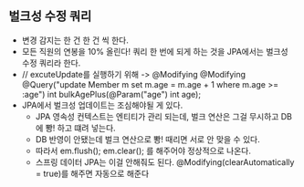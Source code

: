 ## 벌크성 수정 쿼리
- 변경 감지는 한 건 한 건 씩 한다.
- 모든 직원의 연봉을 10% 올린다! 쿼리 한 번에 되게 하는 것을 JPA에서는 벌크성 수정 쿼리라 한다.
- // excuteUpdate를 실행하기 위해 -> @Modifying @Modifying @Query("update Member m set m.age = m.age + 1 where m.age >= :age") int bulkAgePlus(@Param("age") int age);
- JPA에서 벌크성 업데이트는 조심해야될 게 있다.
  - JPA 영속성 컨텍스트는 엔티티가 관리 되는데, 벌크 연산은 그걸 무시하고 DB에 뽱! 하고 떄려 넣는다.
  - DB 반영이 안됐는데 벌크 연산으로 뽱! 때리면 서로 안 맞을 수 있다.
  - 따라서 em.flush(); em.clear(); 를 해주어야 정상적으로 나온다.
  - 스프링 데이터 JPA는 이걸 안해줘도 된다. @Modifying(clearAutomatically = true)를 해주면 자동으로 해준다